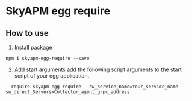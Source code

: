 # SkyAPM egg require

## How to use
1. Install package
```
npm i skyapm-egg-require --save

```
2. Add start arguments
add the following script arguments to the start script of your egg application.
```
--require skyapm-egg-require --sw_service_name=Your_service_name --sw_direct_Servers=Collector_agent_grpc_address
```
